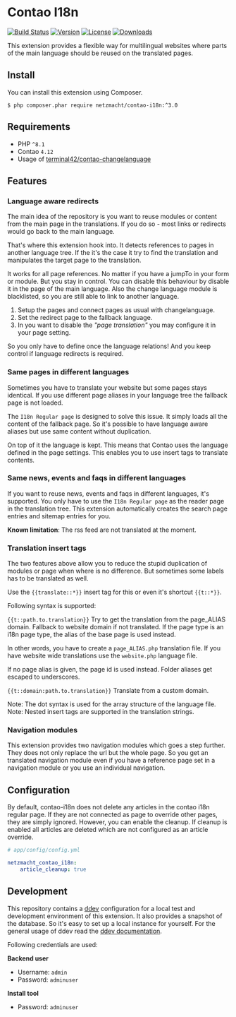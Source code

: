 Contao I18n
===========

[![Build Status](https://img.shields.io/github/actions/workflow/status/netzmacht/contao-i18n/diagnostics.yml?style=flat-square&branch=master)](https://github.com/netzmacht/contao-i18n/actions/workflows/diagnostics.yml)
[![Version](http://img.shields.io/packagist/v/netzmacht/contao-i18n.svg?style=flat-square)](http://packagist.com/packages/netzmacht/contao-i18n)
[![License](http://img.shields.io/packagist/l/netzmacht/contao-i18n.svg?style=flat-square)](http://packagist.com/packages/netzmacht/contao-i18n)
[![Downloads](http://img.shields.io/packagist/dt/netzmacht/contao-i18n.svg?style=flat-square)](http://packagist.com/packages/netzmacht/contao-i18n)

This extension provides a flexible way for multilingual websites where parts of the main language should be reused on
the translated pages.

Install
-------

You can install this extension using Composer.

```
$ php composer.phar require netzmacht/contao-i18n:^3.0
```

Requirements
------------

 * PHP `^8.1`
 * Contao `4.12`
 * Usage of [terminal42/contao-changelanguage](https://github.com/terminal42/contao-changelanguage)
 
Features
--------

### Language aware redirects

The main idea of the repository is you want to reuse modules or content from the main page in the translations. If you 
do so - most links or redirects would go back to the main language.

That's where this extension hook into. It detects references to pages in another language tree. If the it's the case it
try to find the translation and manipulates the target page to the translation.

It works for all page references. No matter if you have a jumpTo in your form or module. But you stay in control. You can 
disable this behaviour by disable it in the page of the main language. Also the change language module is blacklisted, so
you are still able to link to another language.

 1. Setup the pages and connect pages as usual with changelanguage.
 2. Set the redirect page to the fallback language.
 3. In you want to disable the *"page translation"* you may configure it in your page setting.

So you only have to define once the language relations! And you keep control if language redirects is required.

### Same pages in different languages

Sometimes you have to translate your website but some pages stays identical. If you use different page aliases in your 
language tree the fallback page is not loaded. 

The `I18n Regular page` is designed to solve this issue. It simply loads all the content of the fallback page. So it's 
possible to have language aware aliases but use same content without duplication. 

On top of it the language is kept. This means that Contao uses the language defined in the page settings. This enables
 you to use insert tags to translate contents.
 
### Same news, events and faqs in different languages

If you want to reuse news, events and faqs in different languages, it's supported. You only have to use the
`I18n Regular page` as the reader page in the translation tree. This extension automatically creates the search page 
entries and sitemap entries for you.

**Known limitation**: The rss feed are not translated at the moment.  
 
### Translation insert tags

The two features above allow you to reduce the stupid duplication of modules or page when where is no difference. But 
sometimes some labels has to be translated as well. 

Use the `{{translate::*}}` insert tag for this or even it's shortcut `{{t::*}}`.

Following syntax is supported:

`{{t::path.to.translation}}`
Try to get the translation from the page_ALIAS domain. Fallback to website domain if not translated. If the page
type is an i18n page type, the alias of the base page is used instead.

In other words, you have to create a `page_ALIAS.php` translation file. If you have website wide translations use the 
`website.php` language file.

If no page alias is given, the page id is used instead. Folder aliases get escaped to underscores.

`{{t::domain:path.to.translation}}`
Translate from a custom domain.

Note: The dot syntax is used for the array structure of the language file.
Note: Nested insert tags are supported in the translation strings.

### Navigation modules

This extension provides two navigation modules which goes a step further. They does not only replace the url but the 
whole page. So you get an translated navigation module even if you have a reference page set in a navigation module or 
you use an individual navigation.


Configuration
-------------

By default, contao-i18n does not delete any articles in the contao i18n regular page. If they are not connected as 
page to override other pages, they are simply ignored. However, you can enable the cleanup. If cleanup is enabled all
articles are deleted which are not configured as an article override.

```yaml
# app/config/config.yml

netzmacht_contao_i18n:
    article_cleanup: true
```

Development
-----------

This repository contains a [ddev](https://github.com/ddev/ddev) configuration for a local test and development 
environment of this extension. It also provides a snapshot of the database. So it's easy to set up a local instance for 
yourself. For the general usage of ddev read the [ddev documentation](https://ddev.readthedocs.io).

Following credentials are used:

**Backend user**

 - Username: `admin`
 - Password: `adminuser`

**Install tool**

 - Password: `adminuser`
